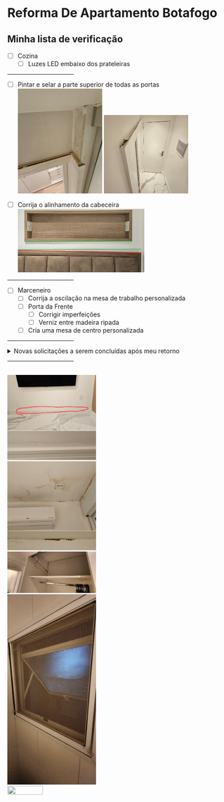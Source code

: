 # Reforma De Apartamento Botafogo

## Minha lista de verificação

- [ ] Cozina
  - [ ] Luzes LED embaixo dos prateleiras

<hr width="30%">

- [ ] Pintar e selar a parte superior de todas as portas
  <br><img src=fotos/Screenshot_20231021_171039_Gallery.jpg height=40% width=40%>
      <img src=fotos/Screenshot_20231021_171051_Gallery.jpg height=40% width=40%>

- [ ] Corrija o alinhamento da cabeceira
  <br><img src=fotos/Correct_Headboard_alignment.jpg height=60% width=60%>

<hr width="30%">

- [ ] Marceneiro
  - [ ] Corrija a oscilação na mesa de trabalho personalizada
  - [ ] Porta da Frente
    - [ ] Corrigir imperfeições
    - [ ] Verniz entre madeira ripada
  - [ ] Cria uma mesa de centro personalizada

<hr width="30%">

<details>
  <summary>Novas solicitações a serem concluídas após meu retorno</summary>

- [ ] Conclua o espaço atrás da grade no espaço de rastejamento, incluindo a instalação do terceiro plugue dos EUA dentro

</details>

<hr width="30%">

<br><img src=fotos/IMG_20231024_113100.jpg height=40% width=40%>
<br><img src=fotos/IMG_20231023_053952.jpg height=40% width=40%>
<br><img src=fotos/20231024_153802.jpg height=40% width=40%>
<br><img src=fotos/20231024_160418.jpg height=40% width=40%>
<br><img src=fotos/20231024_193611.mp4 height=40% width=40%>
